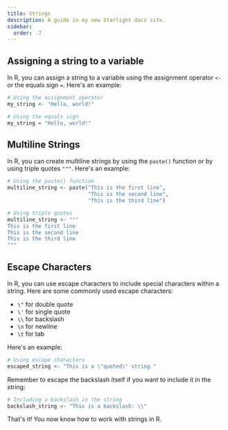 ```yaml
---
title: Strings
description: A guide in my new Starlight docs site.
sidebar:
  order: -7
---
```


## Assigning a string to a variable

In R, you can assign a string to a variable using the assignment operator `<-` or the equals sign `=`. Here's an example:

```R
# Using the assignment operator
my_string <- "Hello, world!"

# Using the equals sign
my_string = "Hello, world!"
```

## Multiline Strings

In R, you can create multiline strings by using the `paste()` function or by using triple quotes `"""`. Here's an example:

```R
# Using the paste() function
multiline_string <- paste("This is the first line",
                          "This is the second line",
                          "This is the third line")

# Using triple quotes
multiline_string <- """
This is the first line
This is the second line
This is the third line
"""
```

## Escape Characters

In R, you can use escape characters to include special characters within a string. Here are some commonly used escape characters:

- `\"` for double quote
- `\'` for single quote
- `\\` for backslash
- `\n` for newline
- `\t` for tab

Here's an example:

```R
# Using escape characters
escaped_string <- "This is a \"quoted\" string."
```

Remember to escape the backslash itself if you want to include it in the string:

```R
# Including a backslash in the string
backslash_string <- "This is a backslash: \\"
```

That's it! You now know how to work with strings in R.
